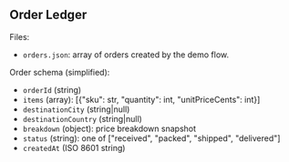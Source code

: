 ## Order Ledger

Files:
- `orders.json`: array of orders created by the demo flow.

Order schema (simplified):
- `orderId` (string)
- `items` (array): [{"sku": str, "quantity": int, "unitPriceCents": int}]
- `destinationCity` (string|null)
- `destinationCountry` (string|null)
- `breakdown` (object): price breakdown snapshot
- `status` (string): one of ["received", "packed", "shipped", "delivered"]
- `createdAt` (ISO 8601 string)


